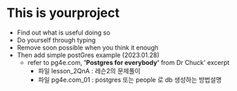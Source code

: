 # This is yourproject
- Find out what is useful doing so
- Do yourself through typing
- Remove soon possible when you think it enough
- Then add simple postGres example (2023.01.28)
  - refer to pg4e.com, **'Postgres for everybody'** from Dr Chuck' excerpt
    - 파일 lesson_2QnA : 레슨2의 문제풀이
    - 파일 pg4e.com_01  : postgres 또는 people 로 db 생성하는 방법설명
